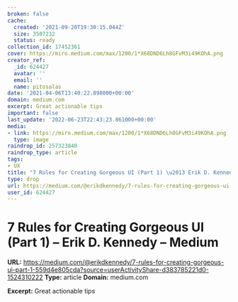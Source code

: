 ```yaml
---
broken: false
cache:
  created: '2021-09-20T19:30:15.044Z'
  size: 3507232
  status: ready
collection_id: 17452361
cover: https://miro.medium.com/max/1200/1*X68DND6Lh8GFvM3i49KOhA.png
creator_ref:
  _id: 624427
  avatar: ''
  email: ''
  name: pitosalas
date: '2021-04-06T13:40:22.898000+00:00'
domain: medium.com
excerpt: Great actionable tips
important: false
last_update: '2022-06-23T22:43:23.861000+00:00'
media:
- link: https://miro.medium.com/max/1200/1*X68DND6Lh8GFvM3i49KOhA.png
  type: image
raindrop_id: 257323840
raindrop_type: article
tags:
- UX
title: "7 Rules for Creating Gorgeous UI (Part 1) \u2013 Erik D. Kennedy \u2013 Medium"
type: drop
url: https://medium.com/@erikdkennedy/7-rules-for-creating-gorgeous-ui-part-1-559d4e805cda?source=userActivityShare-d383785221d0-1524310222
user_id: 624427
---
```


# 7 Rules for Creating Gorgeous UI (Part 1) – Erik D. Kennedy – Medium

**URL:** https://medium.com/@erikdkennedy/7-rules-for-creating-gorgeous-ui-part-1-559d4e805cda?source=userActivityShare-d383785221d0-1524310222
**Type:** article
**Domain:** medium.com

**Excerpt:** Great actionable tips
